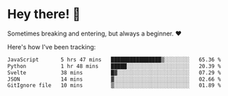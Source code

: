 # Hey there! 👋
Sometimes breaking and entering, but always a beginner. ❤️

Here's how I've been tracking:
<!--START_SECTION:waka-->

```txt
JavaScript       5 hrs 47 mins   ████████████████▒░░░░░░░░   65.36 %
Python           1 hr 48 mins    █████░░░░░░░░░░░░░░░░░░░░   20.39 %
Svelte           38 mins         █▓░░░░░░░░░░░░░░░░░░░░░░░   07.29 %
JSON             14 mins         ▓░░░░░░░░░░░░░░░░░░░░░░░░   02.66 %
GitIgnore file   10 mins         ▒░░░░░░░░░░░░░░░░░░░░░░░░   01.89 %
```

<!--END_SECTION:waka-->
